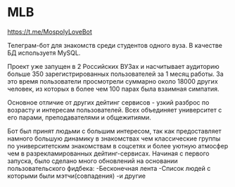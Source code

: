 # MLB

https://t.me/MospolyLoveBot

Телеграм-бот для знакомств среди студентов одного вуза. В качестве БД используетя MySQL.

Проект уже запущен в 2 Российских ВУЗах и насчитывает аудиторию больше 350 зарегистрированных пользователей за 1 месяц работы.
За это время пользователи просмотрели суммарно около 18000 других человек, из которых в более чем 100 парах была взаимная симпатия.

Основное отличие от других дейтинг сервисов - узкий разброс по возрасту и интересам пользователей.
Всех объединяет университет с его парами, преподавателями и общежитиями.

Бот был принят людьми с большим интересом, так как предоставляет намного большую динамику в знакомствах чем классические группы
по университетским знакомствам в соцсетях и более уютную атмосфер чем в разрекламированных дейтинг-сервисах.
Начиная с первого запуска, было сделано много обновлений на основании пользовательского фидбека:
-Бесконечная лента
-Список людей с которыми были мэтчи(совпадения)
-и другие
